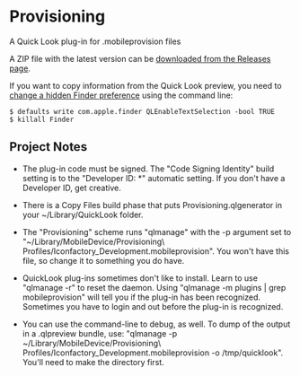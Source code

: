 Provisioning
============

A Quick Look plug-in for .mobileprovision files

A ZIP file with the latest version can be [downloaded from the Releases page](https://github.com/chockenberry/Provisioning/releases).

If you want to copy information from the Quick Look preview, you need to [change a hidden Finder preference](http://www.macworld.com/article/1164668/select_and_copy_text_within_quick_look_previews.html) using the command line:

	$ defaults write com.apple.finder QLEnableTextSelection -bool TRUE
	$ killall Finder


Project Notes
-------------

* The plug-in code must be signed. The "Code Signing Identity" build setting is to the "Developer ID: *" automatic setting. If you don't have a Developer ID, get creative.

* There is a Copy Files build phase that puts Provisioning.qlgenerator in your ~/Library/QuickLook folder.

* The "Provisioning" scheme runs "qlmanage" with the -p argument set to "~/Library/MobileDevice/Provisioning\ Profiles/Iconfactory_Development.mobileprovision". You won't have this file, so change it to something you do have.

* QuickLook plug-ins sometimes don't like to install. Learn to use "qlmanage -r" to reset the daemon. Using "qlmanage -m plugins | grep mobileprovision" will tell you if the plug-in has been recognized. Sometimes you have to login and out before the plug-in is recognized.

* You can use the command-line to debug, as well. To dump of the output in a .qlpreview bundle, use: "qlmanage -p ~/Library/MobileDevice/Provisioning\ Profiles/Iconfactory_Development.mobileprovision -o /tmp/quicklook". You'll need to make the directory first.


